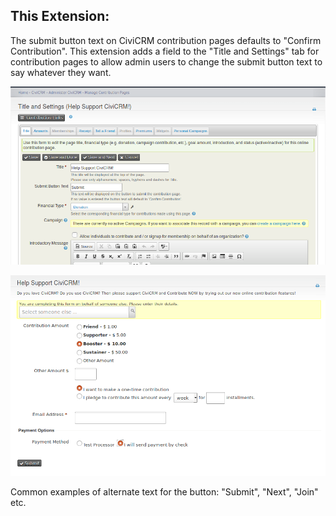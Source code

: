 This Extension:
--------------

The submit button text on CiviCRM contribution pages defaults to "Confirm Contribution". This extension adds a field to the "Title and Settings" tab for contribution pages to allow admin users to change the submit button text to say whatever they want.

![The setting added by the extension on the "Title and Settings tab for the contribution page"](img/settingForSubmitButtonText.png)

![Button on the Contribution Page with Text as Set on "Title and Settings tab"](img/buttonOnFrontEndForm.png)

Common examples of alternate text for the button: "Submit", "Next", "Join" etc.
